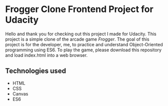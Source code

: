 

# Frogger Clone Frontend Project for Udacity

Hello and thank you for checking out this project I made for Udacity. This project is a simple clone of the arcade game *Frogger*. The goal of this project is for the developer, me, to practice and understand Object-Oriented programming using ES6. To play the game, please download this repository and load index.html into a web browser.

## Technologies used
+ HTML
+ CSS
+ Canvas
+ ES6
